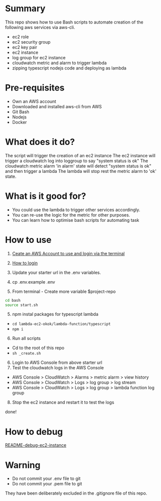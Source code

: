 # Summary
This repo shows how to use Bash scripts to automate creation of the following aws services via aws-cli.
- ec2 role
- ec2 security group
- ec2 key pair
- ec2 instance
- log group for ec2 instance
- cloudwatch metric and alarm to trigger lambda
- zipping typescript nodejs code and deploying as lambda

# Pre-requisites
- Own an AWS account
- Downloaded and installed aws-cli from AWS
- Git Bash
- Nodejs
- Docker

# What does it do?
The script will trigger the creation of an ec2 instance
The ec2 instance will trigger a cloudwatch log into loggroup to say "system status is ok"
The cloudwatch metric alarm 'in alarm' state will detect "system status is ok" and then trigger a lambda
The lambda will stop rest the metric alarm to 'ok' state.

# What is it good for?
- You could use the lambda to trigger other services accordingly.
- You can re-use the logic for the metric for other purposes.
- You can learn how to optimise bash scripts for automating task

# How to use
1. [Ceate an AWS Account to use and login via the terminal](READMES/README-how-to-create-aws-account.md)
2. [How to login](READMES/README-how-to-login.md)

3. Update your starter url in the .env variables.
4. cp .env.example .env
5. From terminal - Create more variable $project-repo
```sh
cd bash
source start.sh
```
5. npm instal packages for typescript lambda
- `cd lambda-ec2-okok/lambda-function/typescript`
- `npm i`

6. Run all scripts
- Cd to the root of this repo
- `sh _create.sh`

6. Login to AWS Console from above starter url
7. Test the cloudwatch logs in the AWS Console
- AWS Console > CloudWatch > Alarms > metric alarm > view history
- AWS Console > CloudWatch > Logs > log group > log stream
- AWS Console > CloudWatch > Logs > log group > lambda function log group

8. Stop the ec2 instance and restart it to test the logs

done!

# How to debug
[README-debug-ec2-instance](README-debug-ec2-instance.md)

# Warning
- Do not commit your .env file to git
- Do not commit your .pem file to git

They have been deliberately excluded in the .gitignore file of this repo.

